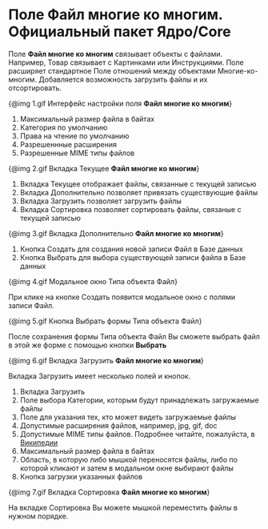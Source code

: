 # Поле **Файл многие ко многим**. Официальный пакет Ядро/Core

Поле **Файл многие ко многим** связывает объекты с файлами. Например, Товар связывает с Картинками или Инструкциями. 
Поле расширяет стандартное Поле отношений между объектами Многие-ко-многим. Добавляется возможность загрузить файлы и 
их отсортировать.

{@img 1.gif Интерфейс настройки поля **Файл многие ко многим**}

1. Максимальный размер файла в байтах
1. Категория по умолчанию
1. Права на чтение по умолчанию
1. Разрешеннные расширения
1. Разрешенные MIME типы файлов

{@img 2.gif Вкладка Текущее **Файл многие ко многим**}

1. Вкладка Текущее отображает файлы, связанные с текущей записью
1. Вкладка Дополнительно позволяет привязать существующие файлы
1. Вкладка Загрузить позволяет загрузить файлы
1. Вкладка Сортировка позволяет сортировать файлы, связаные с текущей записью

{@img 3.gif Вкладка Дополнительно **Файл многие ко многим**}

1. Кнопка Создать для создания новой записи Файл в Базе данных
1. Кнопка Выбрать для выбора существующей записи файла в Базе данных

{@img 4.gif Модальное окно Типа объекта Файл}

При клике на кнопке Создать появится модальное окно с полями записи Файл. 

{@img 5.gif Кнопка Выбрать формы Типа объекта Файл}

После сохранения формы Типа объекта Файл Вы сможете выбрать файл в этой же форме с помощью кнопки **Выбрать**

{@img 6.gif Вкладка Загрузить **Файл многие ко многим**}

Вкладка Загрузить имеет несколько полей и кнопок. 

1. Вкладка Загрузить
1. Поле выбора Категории, которым будут принадлежать загружаемые файлы
1. Поле для указания тех, кто может видеть загружаемые файлы
1. Допустимые расширения файлов, например, jpg, gif, doc
1. Допустимые MIME типы файлов. Подробнее читайте, пожалуйста, в [Википедии](https://ru.wikipedia.org/wiki/MIME)
1. Максимальный размер файла в байтах
1. Область, в которую либо мышкой переносятся файлы, либо по которой кликают и затем в модальном окне выбирают файлы
1. Кнопка загрузки указанных файлов

{@img 7.gif Вкладка Сортировка **Файл многие ко многим**}

На вкладке Сортировка Вы можете мышкой переместить файлы в нужном порядке.
